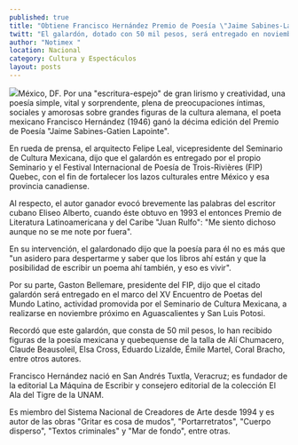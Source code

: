 ```yaml
---
published: true
title: "Obtiene Francisco Hernández Premio de Poesía \"Jaime Sabines-Lapointe\""
twitt: "El galardón, dotado con 50 mil pesos, será entregado en noviembre próximo en el marco de la décimoquinta edición Encuentro de Poetas del Mundo Latino"
author: "Notimex "
location: Nacional
category: Cultura y Espectáculos
layout: posts
---
```


![](http://i.imgur.com/Op8fQOLm.jpg)México, DF. Por una "escritura-espejo" de gran lirismo y creatividad, una poesía simple, vital y sorprendente, plena de preocupaciones íntimas, sociales y amorosas sobre grandes figuras de la cultura alemana, el poeta mexicano Francisco Hernández (1946) ganó la décima edición del Premio de Poesía "Jaime Sabines-Gatien Lapointe".

En rueda de prensa, el arquitecto Felipe Leal, vicepresidente del Seminario de Cultura Mexicana, dijo que el galardón es entregado por el propio Seminario y el Festival Internacional de Poesía de Trois-Rivières (FIP) Quebec, con el fin de fortalecer los lazos culturales entre México y esa provincia canadiense.

Al respecto, el autor ganador evocó brevemente las palabras del escritor cubano Eliseo Alberto, cuando éste obtuvo en 1993 el entonces Premio de Literatura Latinoamericana y del Caribe "Juan Rulfo": "Me siento dichoso aunque no se me note por fuera".

En su intervención, el galardonado dijo que la poesía para él no es más que "un asidero para despertarme y saber que los libros ahí están y que la posibilidad de escribir un poema ahí también, y eso es vivir".

Por su parte, Gaston Bellemare, presidente del FIP, dijo que el citado galardón será entregado en el marco del XV Encuentro de Poetas del Mundo Latino, actividad promovida por el Seminario de Cultura Mexicana, a realizarse en noviembre próximo en Aguascalientes y San Luis Potosi.

Recordó que este galardón, que consta de 50 mil pesos, lo han recibido figuras de la poesía mexicana y quebequense de la talla de Alí Chumacero, Claude Beausoleil, Elsa Cross, Eduardo Lizalde, Émile Martel, Coral Bracho, entre otros autores.

Francisco Hernández nació en San Andrés Tuxtla, Veracruz; es fundador de la editorial La Máquina de Escribir y consejero editorial de la colección El Ala del Tigre de la UNAM.

Es miembro del Sistema Nacional de Creadores de Arte desde 1994 y es autor de las obras "Gritar es cosa de mudos", "Portarretratos", "Cuerpo disperso", "Textos criminales" y "Mar de fondo", entre otras.
